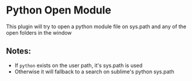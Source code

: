 # Python Open Module
This plugin will try to open a python module file on sys.path and any of the open folders in the window

## Notes:
*   If `python` exists on the user path, it's sys.path is used
*   Otherwise it will fallback to a search on sublime's python sys.path
